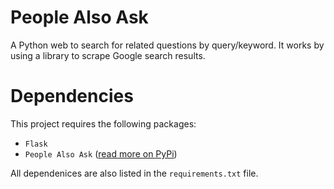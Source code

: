 # People Also Ask

A Python web to search for related questions by query/keyword. It works by using a library to scrape Google search results.

# Dependencies

This project requires the following packages:

- `Flask`
- `People Also Ask` (<a href="https://pypi.org/project/people-also-ask/">read more on PyPi</a>)

All dependenices are also listed in the `requirements.txt` file.